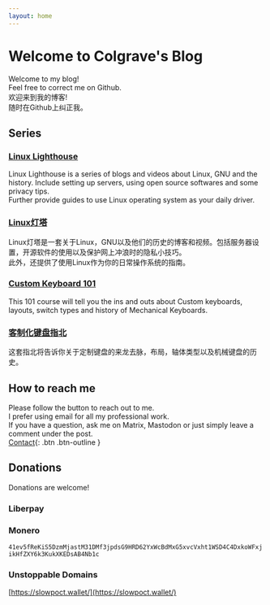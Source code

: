 ```yaml
---
layout: home
---
```

# Welcome to Colgrave's Blog
Welcome to my blog!  
Feel free to correct me on Github.  
欢迎来到我的博客!  
随时在Github上纠正我。 

## Series
### [**Linux Lighthouse**](/Linux%20Lighthouse/)
Linux Lighthouse is a series of blogs and videos about Linux, GNU and the history. Include setting up servers, using open source softwares and some privacy tips.  
Further provide guides to use Linux operating system as your daily driver. 
### [Linux灯塔](/Linux%E7%81%AF%E5%A1%94/)
Linux灯塔是一套关于Linux，GNU以及他们的历史的博客和视频。包括服务器设置，开源软件的使用以及保护网上冲浪时的隐私小技巧。  
此外，还提供了使用Linux作为你的日常操作系统的指南。
&nbsp;  
  

### [**Custom Keyboard 101**](/Custom%20Keyboard%20101/)
This 101 course will tell you the ins and outs about Custom keyboards, layouts, switch types and history of Mechanical Keyboards. 
### [客制化键盘指北](/Custom%20Keyboard%20101/)
这套指北将告诉你关于定制键盘的来龙去脉，布局，轴体类型以及机械键盘的历史。 

## How to reach me
Please follow the button to reach out to me.  
I prefer using email for all my professional work.  
If you have a question, ask me on Matrix, Mastodon or just simply leave a comment under the post.  
[Contact](https://hanqixu.com/contact/){: .btn .btn-outline }

## Donations
Donations are welcome!
### Liberpay
<script src="https://liberapay.com/Colgrave/widgets/button.js"></script>  

### Monero
`41ev5fReKiS5DzmMjastM31DMf3jpdsG9HRD62YxWcBdMxG5xvcVxht1WSD4C4DxkoWFxjikHfZXY6k3KukXKEDsAB4Nb1c`

### Unstoppable Domains
[https://slowpoct.wallet/](https://slowpoct.wallet/)